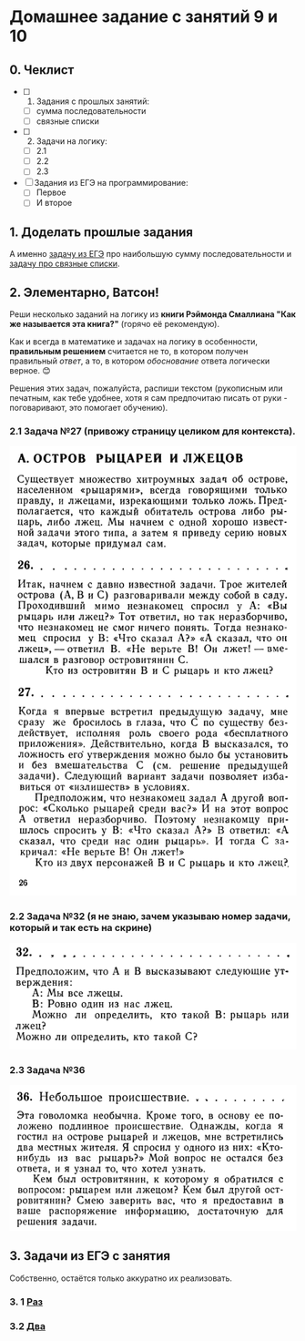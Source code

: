 # Домашнее задание с занятий 9 и 10
## 0. Чеклист
- [ ] 1. Задания с прошлых занятий:
  - [ ] сумма последовательности
  - [ ] связные списки
- [ ] 2. Задачи на логику:
  - [ ] 2.1
  - [ ] 2.2
  - [ ] 2.3
- [ ] Задания из ЕГЭ на программирование:
  - [ ] Первое
  - [ ] И второе
## 1. Доделать прошлые задания
А именно [задачу из ЕГЭ](https://inf-ege.sdamgia.ru/problem?id=39256) про наибольшую сумму последовательности и [задачу про связные списки](https://leetcode.com/problems/add-two-numbers/).
## 2. Элементарно, Ватсон!
Реши несколько заданий на логику из **книги Рэймонда Смаллиана "Как же называется эта книга?"** (горячо её рекомендую).

Как и всегда в математике и задачах на логику в особенности, **правильным решением** считается не то, в котором получен правильный _ответ_, а то, в котором _обоснование_ ответа логически верное. 😊

Решения этих задач, пожалуйста, распиши текстом (рукописным или печатным, как тебе удобнее, хотя я сам предпочитаю писать от руки - поговаривают, это помогает обучению).

### 2.1 Задача №27 (привожу страницу целиком для контекста).
![Рыцари и лжецы. Классика.](images/01.png)

### 2.2 Задача №32 (я не знаю, зачем указываю номер задачи, который и так есть на скрине)
![](images/02.png)

### 2.3 Задача №36
![](images/03.png)

## 3. Задачи из ЕГЭ с занятия
Собственно, остаётся только аккуратно их реализовать.

### 3. 1 [Раз](https://inf-ege.sdamgia.ru/problem?id=27694)

### 3.2 [Два](https://inf-ege.sdamgia.ru/problem?id=27890)